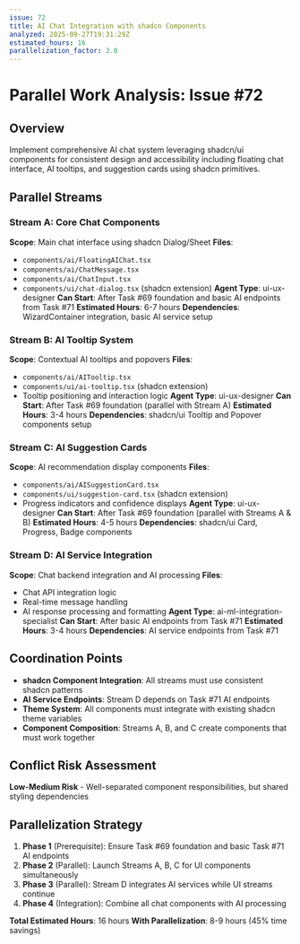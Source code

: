 ```yaml
---
issue: 72
title: AI Chat Integration with shadcn Components
analyzed: 2025-09-27T19:31:29Z
estimated_hours: 16
parallelization_factor: 3.0
---
```


# Parallel Work Analysis: Issue #72

## Overview
Implement comprehensive AI chat system leveraging shadcn/ui components for consistent design and accessibility including floating chat interface, AI tooltips, and suggestion cards using shadcn primitives.

## Parallel Streams

### Stream A: Core Chat Components
**Scope**: Main chat interface using shadcn Dialog/Sheet
**Files**:
- `components/ai/FloatingAIChat.tsx`
- `components/ai/ChatMessage.tsx`
- `components/ai/ChatInput.tsx`
- `components/ui/chat-dialog.tsx` (shadcn extension)
**Agent Type**: ui-ux-designer
**Can Start**: After Task #69 foundation and basic AI endpoints from Task #71
**Estimated Hours**: 6-7 hours
**Dependencies**: WizardContainer integration, basic AI service setup

### Stream B: AI Tooltip System
**Scope**: Contextual AI tooltips and popovers
**Files**:
- `components/ai/AITooltip.tsx`
- `components/ui/ai-tooltip.tsx` (shadcn extension)
- Tooltip positioning and interaction logic
**Agent Type**: ui-ux-designer
**Can Start**: After Task #69 foundation (parallel with Stream A)
**Estimated Hours**: 3-4 hours
**Dependencies**: shadcn/ui Tooltip and Popover components setup

### Stream C: AI Suggestion Cards
**Scope**: AI recommendation display components
**Files**:
- `components/ai/AISuggestionCard.tsx`
- `components/ui/suggestion-card.tsx` (shadcn extension)
- Progress indicators and confidence displays
**Agent Type**: ui-ux-designer
**Can Start**: After Task #69 foundation (parallel with Streams A & B)
**Estimated Hours**: 4-5 hours
**Dependencies**: shadcn/ui Card, Progress, Badge components

### Stream D: AI Service Integration
**Scope**: Chat backend integration and AI processing
**Files**:
- Chat API integration logic
- Real-time message handling
- AI response processing and formatting
**Agent Type**: ai-ml-integration-specialist
**Can Start**: After basic AI endpoints from Task #71
**Estimated Hours**: 3-4 hours
**Dependencies**: AI service endpoints from Task #71

## Coordination Points
- **shadcn Component Integration**: All streams must use consistent shadcn patterns
- **AI Service Endpoints**: Stream D depends on Task #71 AI endpoints
- **Theme System**: All components must integrate with existing shadcn theme variables
- **Component Composition**: Streams A, B, and C create components that must work together

## Conflict Risk Assessment
**Low-Medium Risk** - Well-separated component responsibilities, but shared styling dependencies

## Parallelization Strategy
1. **Phase 1** (Prerequisite): Ensure Task #69 foundation and basic Task #71 AI endpoints
2. **Phase 2** (Parallel): Launch Streams A, B, C for UI components simultaneously
3. **Phase 3** (Parallel): Stream D integrates AI services while UI streams continue
4. **Phase 4** (Integration): Combine all chat components with AI processing

**Total Estimated Hours**: 16 hours
**With Parallelization**: 8-9 hours (45% time savings)